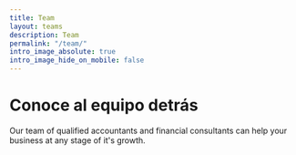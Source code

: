 ```yaml
---
title: Team
layout: teams
description: Team
permalink: "/team/"
intro_image_absolute: true
intro_image_hide_on_mobile: false
---
```


# Conoce al equipo detrás

Our team of qualified accountants and financial consultants can help your business at any stage of it's growth.
